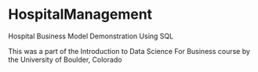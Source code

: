 # HospitalManagement
Hospital Business Model Demonstration Using SQL

This was a part of the Introduction to Data Science For Business course by the University of Boulder, Colorado
